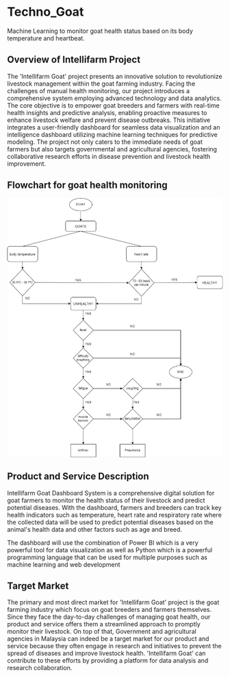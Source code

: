 # Techno_Goat
Machine Learning to monitor goat health status based on its body temperature and heartbeat.

## Overview of Intellifarm Project
The 'Intellifarm Goat' project presents an innovative solution to revolutionize livestock management within the goat farming industry. Facing the challenges of manual health monitoring, our project introduces a comprehensive system employing advanced technology and data analytics. The core objective is to empower goat breeders and farmers with real-time health insights and predictive analysis, enabling proactive measures to enhance livestock welfare and prevent disease outbreaks. This initiative integrates a user-friendly dashboard for seamless data visualization and an intelligence dashboard utilizing machine learning techniques for predictive modeling. The project not only caters to the immediate needs of goat farmers but also targets governmental and agricultural agencies, fostering collaborative research efforts in disease prevention and livestock health improvement.

## Flowchart for goat health monitoring
![Identify potential diseases based on symptoms.](Flowchart-Goat-Health-Monitoring.jpg)

## Product and Service Description
Intellifarm Goat Dashboard System is a comprehensive digital solution for goat farmers to monitor the health status of their livestock and predict potential diseases. With the dashboard, farmers and breeders can track key health indicators such as temperature, heart rate and respiratory rate where the collected data will be used to predict potential diseases based on the animal's health data and other factors such as age and breed.

The dashboard will use the combination of Power BI which is a very powerful tool for data visualization 
as well as Python which is a powerful programming language that can be used for multiple purposes 
such as machine learning and web development

## Target Market
The primary and most direct market for 'Intellifarm Goat' project is the goat farming industry which focus on goat breeders and farmers themselves. Since they face the day-to-day challenges of managing goat health, our product and service offers them a streamlined approach to promptly monitor their livestock. On top of that, Government and agricultural agencies in Malaysia can indeed be a target market for our product and service because they often engage in research and initiatives to prevent the spread of diseases and improve livestock health. 'Intellifarm Goat' can contribute to these efforts by providing a platform for data analysis and research collaboration. 

